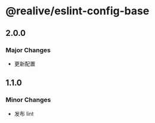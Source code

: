 # @realive/eslint-config-base

## 2.0.0

### Major Changes

- 更新配置

## 1.1.0

### Minor Changes

- 发布 lint
